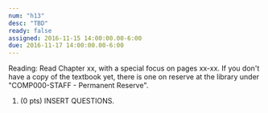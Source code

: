 ```yaml
---
num: "h13"
desc: "TBD"
ready: false
assigned: 2016-11-15 14:00:00.00-6:00
due: 2016-11-17 14:00:00.00-6:00
---
```

Reading: Read Chapter xx, with a special focus on pages xx-xx.    If you don't have a copy of the textbook yet, there is one on reserve at the library under "COMP000-STAFF - Permanent Reserve".

1.	(0 pts) INSERT QUESTIONS.
	<div style="margin-bottom:4em"></div>
